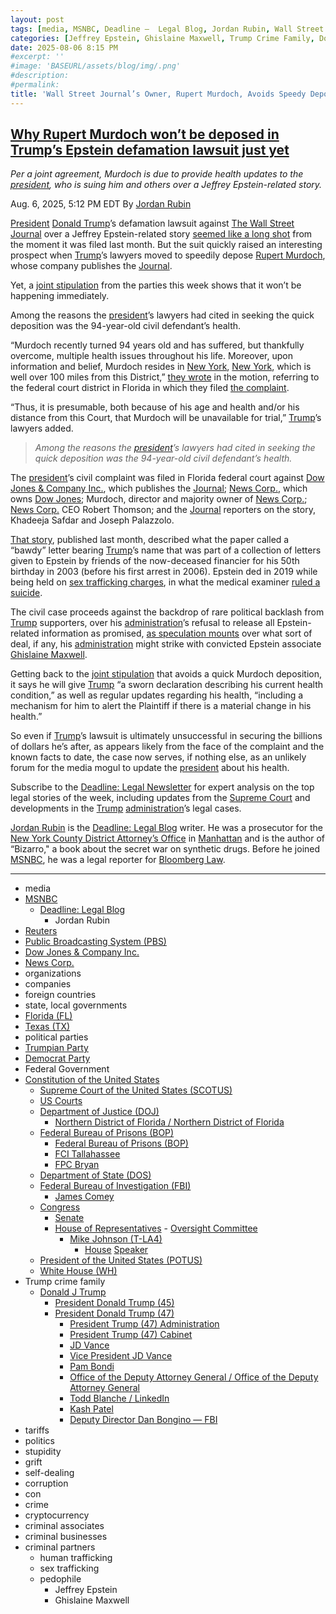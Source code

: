 ```yaml
---
layout: post
tags: [media, MSNBC, Deadline –  Legal Blog, Jordan Rubin, Wall Street Journal (WSJ), organizations, companies, Dow Jones – Trusted News & Data, News Corp, foreign countries, state local governments, political parties, Trumpian Party, Democrat Party, Federal Government, Constitution of the United States, Supreme Court of the United States (SCOTUS), US Courts, Department of Justice (DOJ), Department of State (DOS), Federal Bureau of Investigation (FBI), James Comey, Congress, President of the United States (POTUS), Senate, House of Representatives, White House (WH), President Donald Trump (45), President Donald Trump (47), Donald J Trump, President Trump (47) Administration, President Trump (47) Cabinet, JD Vance, Vice President JD Vance, Pam Bondi, Kash Patel, Deputy Director Dan Bongino — FBI, tariffs, politics, stupidity, grift, self-dealing, corruption, con, crime, cryptocurrency, criminal businesses, criminal associates, criminal partners, criminal businesses, criminal associates, crime partners, Jeffrey Epstein, human trafficking, sex trafficking, pedophile]
categories: [Jeffrey Epstein, Ghislaine Maxwell, Trump Crime Family, Donald Trump]
date: 2025-08-06 8:15 PM
#excerpt: ''
#image: 'BASEURL/assets/blog/img/.png'
#description:
#permalink:
title: 'Wall Street Journal’s Owner, Rupert Murdoch, Avoids Speedy Deposition For Trump’s Defamation Lawsuit Oflver Epstein Files'
---
```



## [Why Rupert Murdoch won’t be deposed in Trump’s Epstein defamation lawsuit just yet](https://www.msnbc.com/deadline-white-house/deadline-legal-blog/rupert-murdoch-trump-defamation-lawsuit-epstein-wall-street-journal-rcna223466)

*Per a joint agreement, Murdoch is due to provide health updates to the [president](https://www.whitehouse.gov/), who is suing him and others over a Jeffrey Epstein-related story.*

Aug. 6, 2025, 5:12 PM EDT
By [Jordan Rubin](https://www.msnbc.com/author/jordan-rubin-ncpn1301611)

[President](https://www.whitehouse.gov/) [Donald Trump](https://www.donaldjtrump.com/)’s defamation lawsuit against [The Wall Street Journal](https://www.wsj.com/) over a Jeffrey Epstein-related story [seemed like a long shot](https://www.msnbc.com/deadline-white-house/deadline-legal-blog/wall-street-journal-trump-epstein-lawsuit-rcna219968) from the moment it was filed last month. But the suit quickly raised an interesting prospect when [Trump](https://www.donaldjtrump.com/)’s lawyers moved to speedily depose [Rupert Murdoch](https://www.msnbc.com/deadline-white-house/deadline-legal-blog/fox-news-dominion-trial-sanctions-rcna79341), whose company publishes the [Journal](https://www.wsj.com/).

Yet, a [joint stipulation](https://storage.courtlistener.com/recap/gov.uscourts.flsd.693830/gov.uscourts.flsd.693830.27.0_1.pdf) from the parties this week shows that it won’t be happening immediately.

Among the reasons the [president](https://www.whitehouse.gov/)’s lawyers had cited in seeking the quick deposition was the 94-year-old civil defendant’s health.

“Murdoch recently turned 94 years old and has suffered, but thankfully overcome, multiple health issues throughout his life. Moreover, upon information and belief, Murdoch resides in [New York](https://www.nyc.gov%), [New York](https://www.ny.gov/), which is well over 100 miles from this District,” [they wrote](https://storage.courtlistener.com/recap/gov.uscourts.flsd.693830/gov.uscourts.flsd.693830.23.0_2.pdf) in the motion, referring to the federal court district in Florida in which they filed [the complaint](https://storage.courtlistener.com/recap/gov.uscourts.flsd.693830/gov.uscourts.flsd.693830.1.0_3.pdf).

“Thus, it is presumable, both because of his age and health and/or his distance from this Court, that Murdoch will be unavailable for trial,” [Trump](https://www.donaldjtrump.com/)’s lawyers added.

> *Among the reasons the [president](https://www.whitehouse.gov/)’s lawyers had cited in seeking the quick deposition was the 94-year-old civil defendant’s health.*

The [president](https://www.whitehouse.gov/)’s civil complaint was filed in Florida federal court against [Dow Jones & Company Inc.](https://www.dowjones.com/), which publishes the [Journal](https://www.wsj.com/); [News Corp.](http://newscorp.com/), which owns [Dow Jones](https://www.dowjones.com/); Murdoch, director and majority owner of [News Corp.](http://newscorp.com/); [News Corp.](http://newscorp.com/) CEO Robert Thomson; and the [Journal](https://www.wsj.com/) reporters on the story, Khadeeja Safdar and Joseph Palazzolo.

[That story](https://www.wsj.com/politics/trump-jeffrey-epstein-birthday-letter-we-have-certain-things-in-common-f918d796?gaa_at=eafs&gaa_n=ASWzDAg3zXc0PZ6R159c8B_Nk7NTjlUZYGu-eTJcCLYaRnU2q9pZEjHGCtqe&gaa_ts=687e43cd&gaa_sig=DxKiAsWEZrzyxHAnioY4JWjIpd989E3g29tR4vGxEqiIZ6tYjjqjm7u0unOhPHk3eJgmHf1PoNbFRv78SkcGXQ%3D%3D), published last month, described what the paper called a “bawdy” letter bearing [Trump](https://www.donaldjtrump.com/)’s name that was part of a collection of letters given to Epstein by friends of the now-deceased financier for his 50th birthday in 2003 (before his first arrest in 2006). Epstein ded in 2019 while being held on [sex trafficking charges](https://www.justice.gov/usao-sdny/pr/jeffrey-epstein-charged-manhattan-federal-court-sex-trafficking-minors), in what the medical examiner [ruled a suicide](https://www.pbs.org/newshour/nation/medical-examiner-dismisses-doubts-about-epstein-autopsy).

The civil case proceeds against the backdrop of rare political backlash from [Trump](https://www.donaldjtrump.com/) supporters, over his [administration](https://www.whitehouse.gov/administration/)’s refusal to release all Epstein-related information as promised, [as speculation mounts](https://www.msnbc.com/deadline-white-house/deadline-legal-blog/jeffrey-epstein-ghislaine-maxwell-grand-jury-transcripts-rcna223103) over what sort of deal, if any, his [administration](https://www.whitehouse.gov/administration/) might strike with convicted Epstein associate [Ghislaine Maxwell](https://www.msnbc.com/the-last-word/watch/lawrence-did-trump-lie-when-he-said-he-didn-t-know-about-ghislaine-maxwell-s-prison-transfer-244423237906).

Getting back to the [joint stipulation](https://storage.courtlistener.com/recap/gov.uscourts.flsd.693830/gov.uscourts.flsd.693830.27.0_1.pdf) that avoids a quick Murdoch deposition, it says he will give [Trump](https://www.donaldjtrump.com/) “a sworn declaration describing his current health condition,” as well as regular updates regarding his health, “including a mechanism for him to alert the Plaintiff if there is a material change in his health.”

So even if [Trump](https://www.donaldjtrump.com/)’s lawsuit is ultimately unsuccessful in securing the billions of dollars he’s after, as appears likely from the face of the complaint and the known facts to date, the case now serves, if nothing else, as an unlikely forum for the media mogul to update the [president](https://www.whitehouse.gov/) about his health.

Subscribe to the [Deadline: Legal Newsletter](https://link.msnbc.com/join/5ck/msnbc-deadlinelegal-signup-inline) for expert analysis on the top legal stories of the week, including updates from the [Supreme Court](https://www.supremecourt.gov/) and developments in the [Trump](https://www.donaldjtrump.com/) [administration](https://www.whitehouse.gov/administration/)’s legal cases.

[Jordan Rubin](https://www.msnbc.com/author/jordan-rubin-ncpn1301611) is the [Deadline: Legal Blog](https://www.msnbc.com/deadline-white-house) writer. He was a prosecutor for the [New York County District Attorney’s Office](https://manhattanda.org/) in [Manhattan](https://manhattanda.org/) and is the author of “Bizarro," a book about the secret war on synthetic drugs. Before he joined [MSNBC](https://www.msnbc.com/), he was a legal reporter for [Bloomberg Law](https://pro.bloomberglaw.com/).

----
- media
- [MSNBC](https://www.msnbc.com/)
    - [Deadline: Legal Blog](https://www.msnbc.com/deadline-white-house)
        - Jordan Rubin
- [Reuters](https://www.reuters.com/)
- [Public Broadcasting System (PBS)](https://www.pbs.org/)
- [Dow Jones & Company Inc.](https://www.dowjones.com/)
- [News Corp.](http://newscorp.com/)
- organizations 
- companies
- foreign countries 
- state, local governments
- [Florida (FL)](https://www.myflorida.gov/)
- [Texas (TX)](https://www.texas.gov/)
- political parties 
- [Trumpian Party](https://www.gop.com/)
- [Democrat Party](https://www.democrats.org/)
- Federal Government 
- [Constitution of the United States](https://constitution.congress.gov/)
    - [Supreme Court of the United States (SCOTUS)](https://www.supremecourt.gov/)
    - [US Courts](https://www.uscourts.gov/)
    - [Department of Justice (DOJ)](https://www.justice.gov/)
        - [Northern District of Florida / Northern District of Florida](https://www.justice.gov/usao-ndfl)
    - [Federal Bureau of Prisons (BOP)](https://www.bop.gov/)
        - [Federal Bureau of Prisons (BOP)](https://www.bop.gov/)
        - [FCI Tallahassee](https://www.bop.gov/locations/institutions/tal/)
        - [FPC Bryan](https://www.bop.gov/locations/institutions/bry/)
    - [Department of State (DOS)](https://www.state.gov/)
    - [Federal Bureau of Investigation (FBI)](https://www.fbi.gov/)
        - [James Comey](https://www.fbi.gov/history/directors/james-b-comey)
    - [Congress](https://www.congress.gov/)
        - [Senate](https://www.senate.gov/)
        - [House of Representatives](https://www.house.gov/)
                - [Oversight Committee](https://oversight.house.gov/)
            - [Mike Johnson (T-LA4)](https://mikejohnson.house.gov/)
                - [House](https://www.house.gov/) [Speaker](https://www.speaker.gov/) 
    - [President of the United States (POTUS)](https://www.whitehouse.gov/)
    - [White House (WH)](https://www.whitehouse.gov/)
- Trump crime family 
    - [Donald J Trump](https://www.donaldjtrump.com/)
        - [President Donald Trump (45)](https://trumpwhitehouse.archives.gov/)
        - [President Donald Trump (47)](https://www.whitehouse.gov/administration/donald-j-trump/)
            - [President Trump (47) Administration](https://www.whitehouse.gov/administration/)
            - [President Trump (47) Cabinet](https://www.whitehouse.gov/administration/the-cabinet/)
            - [JD Vance](https://www.linkedin.com/in/jd-vance-770a9047/)
            - [Vice President JD Vance](https://www.whitehouse.gov/administration/jd-vance/)
            - [Pam Bondi](https://www.justice.gov/ag/staff-profile/meet-attorney-general)
            - [Office of the Deputy Attorney General / Office of the Deputy Attorney General](https://www.justice.gov/dag)
            - [Todd Blanche / LinkedIn](https://www.linkedin.com/in/toddblanche/)
            - [Kash Patel](https://www.fbi.gov/about/leadership-and-structure/director-patel)
            - [Deputy Director Dan Bongino — FBI](https://www.fbi.gov/about/leadership-and-structure/deputy-director-dan-bongino)
- tariffs
- politics
- stupidity
- grift
- self-dealing
- corruption
- con
- crime
- cryptocurrency 
- criminal associates
- criminal businesses
- criminal partners
    - human trafficking 
    - sex trafficking 
    - pedophile 
        - Jeffrey Epstein 
        - Ghislaine Maxwell
